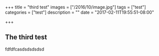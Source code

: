 +++
title = "third test"
images = ["/2016/10/image.jpg"]
tags = ["test"]
categories = ["test"]
description = ""
date = "2017-02-11T19:55:51-08:00"

+++
## The third test

fdfdfcasdsdsdsdsd
